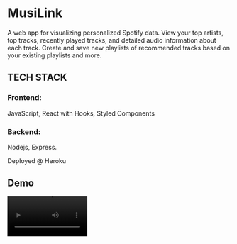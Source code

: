 # MusiLink
<div>
  <p>A web app for visualizing personalized Spotify data. View your top artists, top tracks, recently played tracks, and detailed audio information about each track. Create and save new playlists of recommended tracks based on your existing playlists and more.</p>
</div>


## TECH STACK

### Frontend: 
JavaScript, React with Hooks, Styled Components
### Backend: 
Nodejs, Express.

Deployed @ Heroku

## Demo
<video src='./client/public/Login.mov' width=180/>

